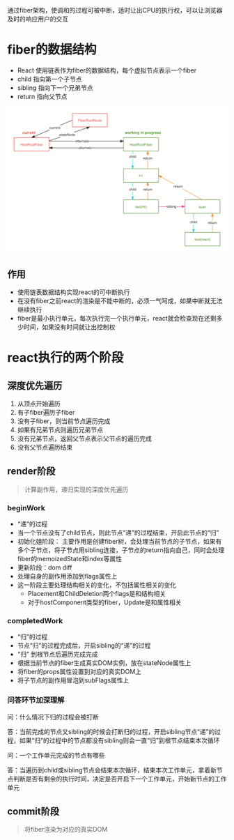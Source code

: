 通过fiber架构，使调和的过程可被中断，适时让出CPU的执行权，可以让浏览器及时的响应用户的交互

# fiber的数据结构

- React 使用链表作为fiber的数据结构，每个虚拟节点表示一个fiber
- child 指向第一个子节点
- sibling 指向下一个兄弟节点
- return 指向父节点

![alt text](fiber-tree.png)

## **作用**

- 使用链表数据结构实现react的可中断执行
- 在没有fiber之前react的渲染是不能中断的，必须一气呵成，如果中断就无法继续执行
- fiber是最小执行单元，每次执行完一个执行单元，react就会检查现在还剩多少时间，如果没有时间就让出控制权

# react执行的两个阶段

## 深度优先遍历

1. 从顶点开始遍历
2. 有子fiber遍历子fiber
3. 没有子fiber，则当前节点遍历完成
4. 如果有兄弟节点则遍历兄弟节点
5. 没有兄弟节点，返回父节点表示父节点的遍历完成
6. 没有父节点遍历结束

## render阶段

> 计算副作用，递归实现的深度优先遍历

### beginWork

- “递”的过程
- 当一个节点没有了child节点，则此节点“递”的过程结束，开启此节点的“归”
- 初始化姐阶段： 主要作用是创建fiber树，会处理当前节点的子节点，如果有多个子节点，将子节点用sibling连接，子节点的return指向自己，同时会处理fiber的memoizedState和index等属性
- 更新阶段：dom diff
- 处理自身的副作用添加到flags属性上
- 这一阶段主要处理结构相关的变化，不包括属性相关的变化
  - Placement和ChildDeletion两个flags是和结构相关
  - 对于hostComponent类型的fiber，Update是和属性相关

### completedWork

- “归”的过程
- 节点“归”的过程完成后，开启sibling的“递”的过程
- “归” 到根节点后遍历完成完成
- 根据当前节点的fiber生成真实DOM实例，放在stateNode属性上
- 将fiber的props属性设置到对应的真实DOM上
- 将子节点的副作用冒泡到subFlags属性上

### 问答环节加深理解

问：什么情况下归的过程会被打断

答：当前完成的节点又sibling的时候会打断归的过程，开启sibling节点“递”的过程，如果“归”的过程中的节点都没有sibling则会一直“归”到根节点结束本次循环

问：一个工作单元完成的节点有哪些

答：当遍历到child或sibling节点会结束本次循环，结束本次工作单元，拿着新节点判断是否有剩余的执行时间，决定是否开启下一个工作单元，开始新节点的工作单元

## commit阶段

> 将fiber渲染为对应的真实DOM
